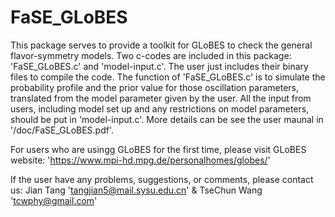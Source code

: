# FaSE_GLoBES
This package serves to provide a toolkit for GLoBES to check the general flavor-symmetry models.
Two c-codes are included in this package: 'FaSE_GLoBES.c' and 'model-input.c'. The user just
includes their binary files to compile the code. The function of 'FaSE_GLoBES.c' is to simulate the
probability profile and the prior value for those oscillation parameters, translated from the model
parameter given by the user. All the input from users, including model set up and any restrictions
on model parameters, should be put in 'model-input.c'. More details can be see the user
maunal in '/doc/FaSE_GLoBES.pdf'.

For users who are usingg GLoBES for the first time, please visit GLoBES website:
'https://www.mpi-hd.mpg.de/personalhomes/globes/'

If the user have any problems, suggestions, or comments, please contact us:
Jian Tang 'tangjian5@mail.sysu.edu.cn'  &    TseChun Wang 'tcwphy@gmail.com'

